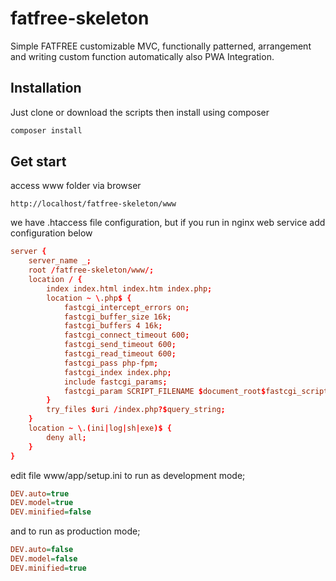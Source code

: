 # fatfree-skeleton
Simple FATFREE customizable MVC, functionally patterned, arrangement and writing custom function automatically also PWA Integration.
## Installation
Just clone or download the scripts then install using composer
```html
composer install
```
## Get start
access www folder via browser
```text
http://localhost/fatfree-skeleton/www 
```
we have .htaccess file configuration, but if you run in nginx web service add configuration below
```conf
server {
    server_name _; 
    root /fatfree-skeleton/www/;    
    location / {
        index index.html index.htm index.php;        
        location ~ \.php$ {
            fastcgi_intercept_errors on;
            fastcgi_buffer_size 16k;
            fastcgi_buffers 4 16k;
            fastcgi_connect_timeout 600;
            fastcgi_send_timeout 600;
            fastcgi_read_timeout 600;
            fastcgi_pass php-fpm;
            fastcgi_index index.php;
            include fastcgi_params;
            fastcgi_param SCRIPT_FILENAME $document_root$fastcgi_script_name;
        }
        try_files $uri /index.php?$query_string;
    }
    location ~ \.(ini|log|sh|exe)$ {
        deny all;
    }
}
```
edit file www/app/setup.ini to run as development mode;
```ini
DEV.auto=true
DEV.model=true
DEV.minified=false
```
and to run as production mode;
```ini
DEV.auto=false
DEV.model=false
DEV.minified=true
```
